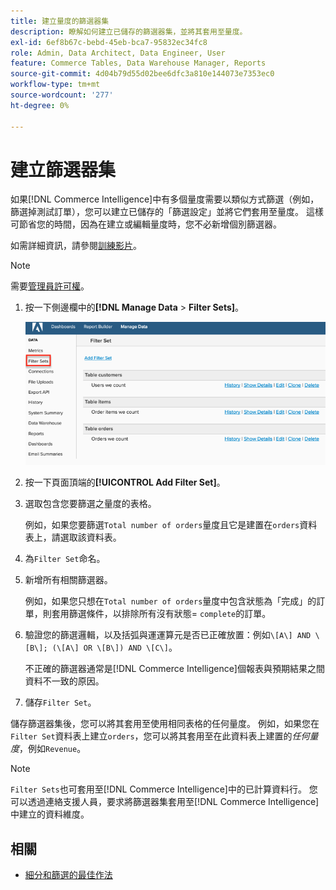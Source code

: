 ```yaml
---
title: 建立量度的篩選器集
description: 瞭解如何建立已儲存的篩選器集，並將其套用至量度。
exl-id: 6ef8b67c-bebd-45eb-bca7-95832ec34fc8
role: Admin, Data Architect, Data Engineer, User
feature: Commerce Tables, Data Warehouse Manager, Reports
source-git-commit: 4d04b79d55d02bee6dfc3a810e144073e7353ec0
workflow-type: tm+mt
source-wordcount: '277'
ht-degree: 0%

---
```


# 建立篩選器集

如果[!DNL Commerce Intelligence]中有多個量度需要以類似方式篩選（例如，篩選掉測試訂單），您可以建立已儲存的「篩選設定」並將它們套用至量度。 這樣可節省您的時間，因為在建立或編輯量度時，您不必新增個別篩選器。

如需詳細資訊，請參閱[訓練影片](https://experienceleague.adobe.com/docs/commerce-knowledge-base/kb/how-to/mbi-training-video-filter-sets.html)。

>[!NOTE]
>
>需要[管理員許可權](../../administrator/user-management/user-management.md)。

1. 按一下側邊欄中的&#x200B;**[!DNL Manage Data** > **Filter Sets]**。

   ![使用新增篩選器集選項建立篩選器集介面](../../assets/create-filter-sets.png)

1. 按一下頁面頂端的&#x200B;**[!UICONTROL Add Filter Set]**。

1. 選取包含您要篩選之量度的表格。

   例如，如果您要篩選`Total number of orders`量度且它是建置在`orders`資料表上，請選取該資料表。

1. 為`Filter Set`命名。

1. 新增所有相關篩選器。

   例如，如果您只想在`Total number of orders`量度中包含狀態為「完成」的訂單，則套用篩選條件，以排除所有沒有狀態= `complete`的訂單。

1. 驗證您的篩選邏輯，以及括弧與運運算元是否已正確放置：例如`\[A\] AND \[B\]; (\[A\] OR \[B\]) AND \[C\]`。

   不正確的篩選器通常是[!DNL Commerce Intelligence]個報表與預期結果之間資料不一致的原因。

1. 儲存`Filter Set`。

儲存篩選器集後，您可以將其套用至使用相同表格的任何量度。 例如，如果您在`Filter Set`資料表上建立`orders`，您可以將其套用至在此資料表上建置的&#x200B;*任何量度*，例如`Revenue`。

>[!NOTE]
>
>`Filter Sets`也可套用至[!DNL Commerce Intelligence]中的已計算資料行。 您可以透過連絡支援人員，要求將篩選器集套用至[!DNL Commerce Intelligence]中建立的資料維度。

## 相關

* [細分和篩選的最佳作法](../../best-practices/segment-filter.md)
